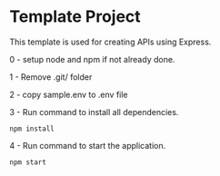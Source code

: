 # Template Project

This template is used for creating APIs using Express. 

0 - setup node and npm if not already done.

1 - Remove .git/ folder

2 - copy sample.env to .env file

3 - Run command to install all dependencies.

```closure
npm install
```

4 - Run command to start the application.
```closure
npm start
```

